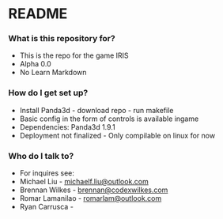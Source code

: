 # README #



### What is this repository for? ###

* This is the repo for the game IRIS 
* Alpha 0.0
* No Learn Markdown

### How do I get set up? ###

* Install Panda3d - download repo - run makefile
* Basic config in the form of controls is available ingame
* Dependencies: Panda3d 1.9.1
* Deployment not finalized - Only compilable on linux for now


### Who do I talk to? ###

* For inquires see:
* Michael Liu - michaelf.liu@outlook.com
* Brennan Wilkes - brennan@codexwilkes.com
* Romar Lamanilao - romarlam@outlook.com
* Ryan Carrusca -